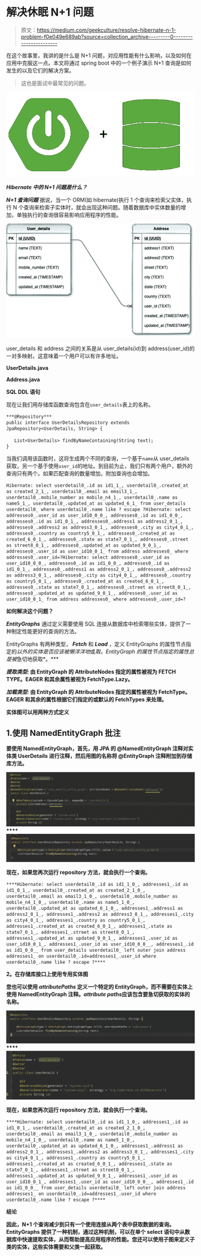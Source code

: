 # 解决休眠 N+1 问题

> 原文：<https://medium.com/geekculture/resolve-hibernate-n-1-problem-f0e049e689ab?source=collection_archive---------0----------------------->

在这个故事里，我讲的是什么是 N+1 问题，对应用性能有什么影响，以及如何在应用中克服这一点。本文将通过 spring boot 中的一个例子演示 N+1 查询是如何发生的以及它们的解决方案。

> 这也是面试中最常见的问题。

![](img/b5114cbc35e7194807848367e2cf3780.png)

***Hibernate 中的 N+1 问题是什么？***

***N+1 查询问题*** 据说，当一个 ORM(如 hibernate)执行 1 个查询来检索父实体，执行 N 个查询来检索子实体时，就会出现这种问题。随着数据库中实体数量的增加，单独执行的查询很容易影响应用程序的性能。

![](img/bfe8c306be9d6effd56e2ecd4baff7e8.png)

user_details 和 address 之间的关系是从 user_details(id)到 address(user_id)的一对多映射。这意味着一个用户可以有许多地址。

**UserDetails.java**

**Address.java**

**SQL DDL 语句**

现在让我们用存储库函数查询包含在`user_details`表上的名称。

```
***@Repository***
public interface UserDetailsRepository extends JpaRepository<UserDetails, String> {

   List<UserDetails> findByNameContaining(String text);
}
```

当我们调用该函数时，这将生成两个不同的查询，一个基于`name`从 user_details 获取，另一个基于使用`user_id`的地址。到目前为止，我们只有两个用户，额外的查询只有两个。如果匹配查询的数量增加，附加查询也会增加。

```
Hibernate: select userdetail0_.id as id1_1_, userdetail0_.created_at as created_2_1_, userdetail0_.email as email3_1_, userdetail0_.mobile_number as mobile_n4_1_, userdetail0_.name as name5_1_, userdetail0_.updated_at as updated_6_1_ from user_details userdetail0_ where userdetail0_.name like ? escape ?Hibernate: select addresses0_.user_id as user_id10_0_0_, addresses0_.id as id1_0_0_, addresses0_.id as id1_0_1_, addresses0_.address1 as address2_0_1_, addresses0_.address2 as address3_0_1_, addresses0_.city as city4_0_1_, addresses0_.country as country5_0_1_, addresses0_.created_at as created_6_0_1_, addresses0_.state as state7_0_1_, addresses0_.street as street8_0_1_, addresses0_.updated_at as updated_9_0_1_, addresses0_.user_id as user_id10_0_1_ from address addresses0_ where addresses0_.user_id=?Hibernate: select addresses0_.user_id as user_id10_0_0_, addresses0_.id as id1_0_0_, addresses0_.id as id1_0_1_, addresses0_.address1 as address2_0_1_, addresses0_.address2 as address3_0_1_, addresses0_.city as city4_0_1_, addresses0_.country as country5_0_1_, addresses0_.created_at as created_6_0_1_, addresses0_.state as state7_0_1_, addresses0_.street as street8_0_1_, addresses0_.updated_at as updated_9_0_1_, addresses0_.user_id as user_id10_0_1_ from address addresses0_ where addresses0_.user_id=?
```

**如何解决这个问题？**

***EntityGraphs*** 通过定义需要使用 SQL 连接从数据库中检索哪些实体，提供了一种制定性能更好的查询的方法。

EntityGraphs 有两种类型， ***Fetch*** 和 ***Load*** ，定义 EntityGraphs 的属性节点指定的*以外的实体是否应该被懒洋洋地*或*取。EntityGraph 的属性节点指定的属性总是被*急切地获取*。***

*****提取类型:*** 由 EntityGraph 的 AttributeNodes 指定的属性被视为 FETCH TYPE。EAGER 和其余属性被视为 FetchType.Lazy。**

*****加载类型:*** 由 EntityGraph 的 AttributeNodes 指定的属性被视为 FetchType。EAGER 和其余的属性根据它们指定的或默认的 FetchTypes 来处理。**

**实体图可以用两种方式定义**

## **1.使用 NamedEntityGraph 批注**

**要使用 NamedEntityGraph，首先，用 JPA 的 **@NamedEntityGraph** 注释对实体类 UserDetails 进行注释，然后用图的名称将 **@EntityGraph** 注释附加到存储库方法。**

**![](img/ccd6ba52bd624bb0f3fc35840183e110.png)****![](img/2724c96c4547f2f67c078ee7df5fa9bb.png)**

**现在，如果您再次运行 repository 方法，就会执行一个查询。**

```
****Hibernate: select userdetail0_.id as id1_1_0_, addresses1_.id as id1_0_1_, userdetail0_.created_at as created_2_1_0_, userdetail0_.email as email3_1_0_, userdetail0_.mobile_number as mobile_n4_1_0_, userdetail0_.name as name5_1_0_, userdetail0_.updated_at as updated_6_1_0_, addresses1_.address1 as address2_0_1_, addresses1_.address2 as address3_0_1_, addresses1_.city as city4_0_1_, addresses1_.country as country5_0_1_, addresses1_.created_at as created_6_0_1_, addresses1_.state as state7_0_1_, addresses1_.street as street8_0_1_, addresses1_.updated_at as updated_9_0_1_, addresses1_.user_id as user_id10_0_1_, addresses1_.user_id as user_id10_0_0__, addresses1_.id as id1_0_0__ from user_details userdetail0_ left outer join address addresses1_ on userdetail0_.id=addresses1_.user_id where userdetail0_.name like ? escape ?****
```

****2。在存储库接口上使用专用实体图****

**您也可以使用 ***attributePaths*** 定义一个特定的 EntityGraph，而不需要在实体上使用 NamedEntityGraph 注释。***attribute paths***应该包含要急切获取的实体的名称。**

**![](img/398082c4f9e367932533d42632a94a7a.png)****![](img/7c73a9ea368ecdaf4d8c95681f3c84c3.png)**

**现在，如果您再次运行 repository 方法，就会执行一个查询。**

```
****Hibernate: select userdetail0_.id as id1_1_0_, addresses1_.id as id1_0_1_, userdetail0_.created_at as created_2_1_0_, userdetail0_.email as email3_1_0_, userdetail0_.mobile_number as mobile_n4_1_0_, userdetail0_.name as name5_1_0_, userdetail0_.updated_at as updated_6_1_0_, addresses1_.address1 as address2_0_1_, addresses1_.address2 as address3_0_1_, addresses1_.city as city4_0_1_, addresses1_.country as country5_0_1_, addresses1_.created_at as created_6_0_1_, addresses1_.state as state7_0_1_, addresses1_.street as street8_0_1_, addresses1_.updated_at as updated_9_0_1_, addresses1_.user_id as user_id10_0_1_, addresses1_.user_id as user_id10_0_0__, addresses1_.id as id1_0_0__ from user_details userdetail0_ left outer join address addresses1_ on userdetail0_.id=addresses1_.user_id where userdetail0_.name like ? escape ?****
```

****结论****

**因此，N+1 个查询减少到只有一个使用连接从两个表中获取数据的查询。
EntityGraphs 提供了一种机制，通过这种机制，可以在单个 select 语句中从数据库中快速提取实体，从而帮助提高应用程序的性能。您还可以使用子图来定义子类的实体，这些实体需要和父类一起获取。**